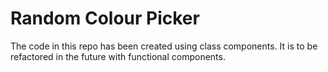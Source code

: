 # Random Colour Picker

The code in this repo has been created using class components.
It is to be refactored in the future with functional components.